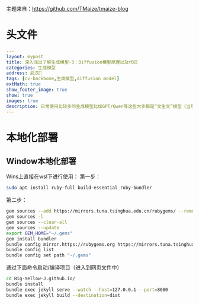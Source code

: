 主题来自：https://github.com/TMaize/tmaize-blog
# 头文件

```yaml
---
layout: mypost
title: 深入浅出了解生成模型-3：Diffusion模型原理以及代码
categories: 生成模型
address: 武汉🏯
tags: [cv-backbone,生成模型,diffusion model]
extMath: true
show_footer_image: true
show: true
images: true
description: 日常使用比较多的生成模型比如GPT/Qwen等这些大多都是“文生文”模型（当然GPT有自己的大一统模型可以“文生图”）但是网上流行很多AI生成图像，而这些生成图像模型大多都离不开下面三种模型：1、GAN；2、VAE；3、Diffusion Model。因此本文通过介绍这三个模型作为生成模型的入门。本文主要介绍第三类Diffusion Model
---
```

# 本地化部署

## Window本地化部署
Wins上直接在wsl下进行使用：
第一步：
```bash
sudo apt install ruby-full build-essential ruby-bundler
```

第二步：

```bash
gem sources --add https://mirrors.tuna.tsinghua.edu.cn/rubygems/ --remove https://rubygems.org/
gem sources -l
gem sources --clear-all
gem sources --update
export GEM_HOME="~/.gems"
gem install bundler
bundle config mirror.https://rubygems.org https://mirrors.tuna.tsinghua.edu.cn/rubygems
bundle config list
bundle config set path "~/.gems"
```

通过下面命令启动/编译项目（进入到网页文件中）
```bash
cd Big-Yellow-J.github.io/
bundle install
bundle exec jekyll serve --watch --host=127.0.0.1 --port=8080
bundle exec jekyll build --destination=dist
```
